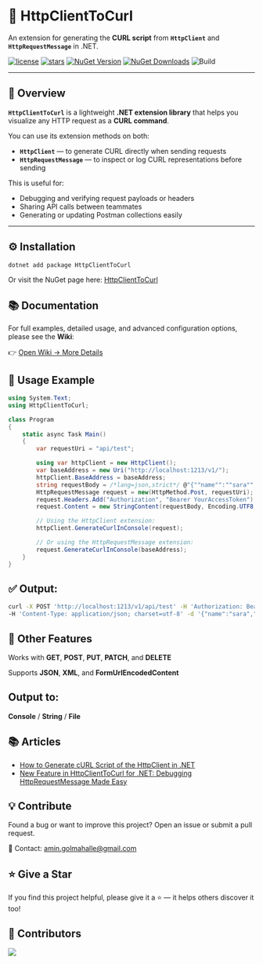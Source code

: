 # 🥇 HttpClientToCurl
An extension for generating the **CURL script** from **`HttpClient`** and **`HttpRequestMessage`** in .NET.

[![license](https://img.shields.io/github/license/amingolmahalle/HttpClientToCurlGenerator)](https://github.com/amingolmahalle/HttpClientToCurlGenerator/blob/master/LICENSE)
[![stars](https://img.shields.io/github/stars/amingolmahalle/HttpClientToCurlGenerator)](https://github.com/amingolmahalle/HttpClientToCurlGenerator/stargazers)
[![NuGet Version](https://img.shields.io/nuget/v/HttpClientToCurl.svg)](https://www.nuget.org/packages/HttpClientToCurl/)
[![NuGet Downloads](https://img.shields.io/nuget/dt/HttpClientToCurl.svg?style=flat-square)](https://www.nuget.org/packages/HttpClientToCurl/)
![Build](https://github.com/amingolmahalle/HttpClientToCurlGenerator/actions/workflows/dotnet.yml/badge.svg)

---

## 📖 Overview
**`HttpClientToCurl`** is a lightweight **.NET extension library** that helps you visualize any HTTP request as a **CURL command**.

You can use its extension methods on both:
- **`HttpClient`** — to generate CURL directly when sending requests  
- **`HttpRequestMessage`** — to inspect or log CURL representations before sending  

This is useful for:
- Debugging and verifying request payloads or headers  
- Sharing API calls between teammates  
- Generating or updating Postman collections easily  

---
## ⚙️ Installation

```bash
dotnet add package HttpClientToCurl
```
Or visit the NuGet page here: <a href="https://www.nuget.org/packages/HttpClientToCurl" target="_blank">HttpClientToCurl</a>

## 📚 Documentation

For full examples, detailed usage, and advanced configuration options, please see the **Wiki**:

👉 [Open Wiki → More Details](https://github.com/amingolmahalle/HttpClientToCurlGenerator/wiki)

## 🚀 **Usage Example**
```csharp
using System.Text;
using HttpClientToCurl;

class Program
{
    static async Task Main()
    {
        var requestUri = "api/test";

        using var httpClient = new HttpClient();
        var baseAddress = new Uri("http://localhost:1213/v1/");
        httpClient.BaseAddress = baseAddress;
        string requestBody = /*lang=json,strict*/ @"{""name"":""sara"",""requestId"":10001001,""amount"":20000}";
        HttpRequestMessage request = new(HttpMethod.Post, requestUri);
        request.Headers.Add("Authorization", "Bearer YourAccessToken");
        request.Content = new StringContent(requestBody, Encoding.UTF8, "application/json");

        // Using the HttpClient extension:
        httpClient.GenerateCurlInConsole(request);

        // Or using the HttpRequestMessage extension:
        request.GenerateCurlInConsole(baseAddress);
    }
}
```

## ✅ Output:

```bash
curl -X POST 'http://localhost:1213/v1/api/test' -H 'Authorization: Bearer YourAccessToken'
-H 'Content-Type: application/json; charset=utf-8' -d '{"name":"sara","requestId":10001001,"amount":20000}'
```

## 🧩 **Other Features**

Works with **GET**, **POST**, **PUT**, **PATCH**, and **DELETE**

Supports **JSON**, **XML**, and **FormUrlEncodedContent**

## **Output to:**

**Console** / **String** / **File**

## 📚 Articles

- [How to Generate cURL Script of the HttpClient in .NET](https://www.c-sharpcorner.com/article/how-to-generate-curl-script-of-the-httpclient-in-net/)
- [New Feature in HttpClientToCurl for .NET: Debugging HttpRequestMessage Made Easy](https://medium.com/@mozhgan.etaati/new-feature-in-httpclienttocurl-for-net-debugging-httprequestmessage-made-easy-18cb66dd55f0)


## 💡 **Contribute**

Found a bug or want to improve this project?
Open an issue or submit a pull request.

📧 Contact: amin.golmahalle@gmail.com

## ⭐ **Give a Star**

If you find this project helpful, please give it a ⭐ — it helps others discover it too!

## 🙌 **Contributors**

<a href="https://github.com/amingolmahalle/HttpClientToCurlGenerator/graphs/contributors"> <img src="https://contrib.rocks/image?repo=amingolmahalle/HttpClientToCurlGenerator" /> </a> 
